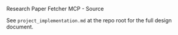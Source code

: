 Research Paper Fetcher MCP - Source

See `project_implementation.md` at the repo root for the full design document.

